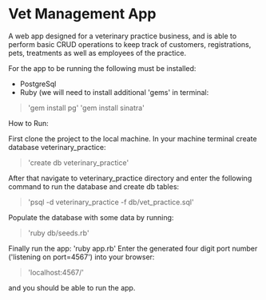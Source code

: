 # Vet Management App 

A web app designed for a veterinary practice business, and is able to perform basic CRUD operations to keep track of customers, registrations, pets, treatments as well as employees of the practice. 


For the app to be running the following must be installed:
- PostgreSql
- Ruby  (we will need to install additional 'gems' in terminal:

>'gem install pg'
>'gem install sinatra'



How to Run:

First clone the project to the local machine.
In your machine terminal create database veterinary_practice:

>'create db veterinary_practice'

After that navigate to veterinary_practice directory and enter the following command to run the database and create db tables:
>'psql -d veterinary_practice -f db/vet_practice.sql'

Populate the database with some data by running:
>'ruby db/seeds.rb'

Finally run the app: 'ruby app.rb' 
Enter the generated four digit port number ('listening on port=4567') into your browser:

>'localhost:4567/'

 and you should be able to run the app.




